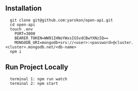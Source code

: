## Installation

```
  git clone git@github.com:yarokon/open-api.git
  cd open-api
  touch .env
    PORT=3000
    BEARER_TOKEN=WW91IHNoYWxsIG5vdCBwYXNzIQ==
    MONGODB_URI=mongodb+srv://<user>:<password>@cluster.<cluster>.mongodb.net/<db-name>
  npm i
```

## Run Project Locally

```
  terminal 1: npm run watch
  terminal 2: npm start
```
